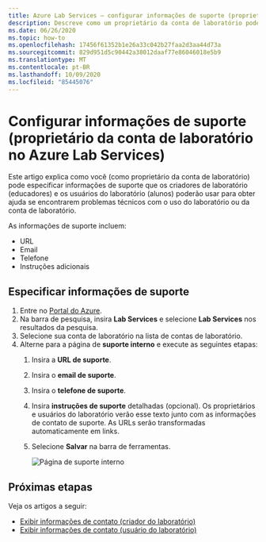 ```yaml
---
title: Azure Lab Services – configurar informações de suporte (proprietário da conta de laboratório)
description: Descreve como um proprietário da conta de laboratório pode definir informações de contato de suporte. Os criadores e os usuários do laboratório podem exibi-las e usá-las para obter ajuda.
ms.date: 06/26/2020
ms.topic: how-to
ms.openlocfilehash: 17456f61352b1e26a33c042b27faa2d3aa44d73a
ms.sourcegitcommit: 829d951d5c90442a38012daaf77e86046018e5b9
ms.translationtype: MT
ms.contentlocale: pt-BR
ms.lasthandoff: 10/09/2020
ms.locfileid: "85445076"
---
```

# <a name="set-up-support-information-lab-account-owner-in-azure-lab-services"></a>Configurar informações de suporte (proprietário da conta de laboratório no Azure Lab Services)
Este artigo explica como você (como proprietário da conta de laboratório) pode especificar informações de suporte que os criadores de laboratório (educadores) e os usuários do laboratório (alunos) poderão usar para obter ajuda se encontrarem problemas técnicos com o uso do laboratório ou da conta de laboratório. 

As informações de suporte incluem:

- URL
- Email
- Telefone
- Instruções adicionais 

## <a name="specify-support-information"></a>Especificar informações de suporte
1. Entre no [Portal do Azure](https://portal.azure.com).
2. Na barra de pesquisa, insira **Lab Services** e selecione **Lab Services** nos resultados da pesquisa. 
3. Selecione sua conta de laboratório na lista de contas de laboratório. 
4. Alterne para a página de **suporte interno** e execute as seguintes etapas:
    1. Insira a **URL de suporte**. 
     2. Insira o **email de suporte**. 
     3. Insira o **telefone de suporte**.
     4. Insira **instruções de suporte** detalhadas (opcional). Os proprietários e usuários do laboratório verão esse texto junto com as informações de contato de suporte. As URLs serão transformadas automaticamente em links. 
     5. Selecione **Salvar** na barra de ferramentas.

         ![Página de suporte interno](./media/lab-account-owner-support-information/internal-support-page.png)      


## <a name="next-steps"></a>Próximas etapas
Veja os artigos a seguir:

- [Exibir informações de contato (criador do laboratório)](lab-creator-support-information.md)
- [Exibir informações de contato (usuário do laboratório)](lab-user-support-information.md)
